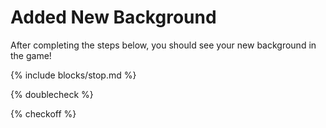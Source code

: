 # Added New Background

After completing the steps below, you should see your new background in the game!

{% include blocks/stop.md %}

{% doublecheck %}

{% checkoff %}
